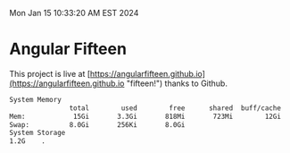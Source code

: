 Mon Jan 15 10:33:20 AM EST 2024

# Angular Fifteen


This project is live at [https://angularfifteen.github.io](https://angularfifteen.github.io "fifteen!") thanks to Github.

```bash
System Memory
               total        used        free      shared  buff/cache   available
Mem:            15Gi       3.3Gi       818Mi       723Mi        12Gi        11Gi
Swap:          8.0Gi       256Ki       8.0Gi
System Storage
1.2G	.
```
```bash
